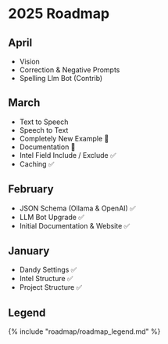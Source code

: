 # 2025 Roadmap

## April

- Vision
- Correction & Negative Prompts
- Spelling Llm Bot (Contrib)

## March

- Text to Speech
- Speech to Text
- Completely New Example 🚧
- Documentation 🚧
- Intel Field Include / Exclude ✅
- Caching ✅

## February

- JSON Schema (Ollama & OpenAI) ✅
- LLM Bot Upgrade ✅
- Initial Documentation & Website ✅

## January

- Dandy Settings ✅
- Intel Structure ✅
- Project Structure ✅

## Legend

{% include "roadmap/roadmap_legend.md" %}
